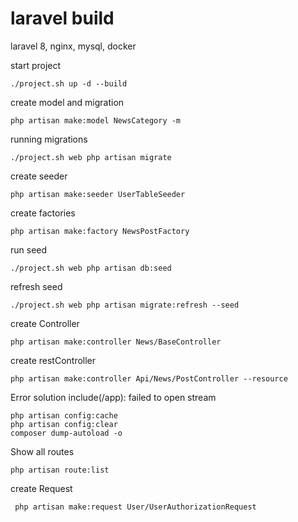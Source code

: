 # laravel build

laravel 8, nginx, mysql, docker


start project
```shell script
./project.sh up -d --build
```

create model and migration
```shell script
php artisan make:model NewsCategory -m
```

running migrations
```shell script
./project.sh web php artisan migrate
```

create seeder
```shell script
php artisan make:seeder UserTableSeeder
```

create factories
```shell script
php artisan make:factory NewsPostFactory
```

run seed
```shell script
./project.sh web php artisan db:seed
```

refresh seed
```shell script
./project.sh web php artisan migrate:refresh --seed
```

create Controller
```shell script
php artisan make:controller News/BaseController
```

create restController
```shell script
php artisan make:controller Api/News/PostController --resource
```

Error solution include(/app): failed to open stream
```shell script
php artisan config:cache 
php artisan config:clear 
composer dump-autoload -o
```

Show all routes
```shell script
php artisan route:list
```

create Request
```shell script
 php artisan make:request User/UserAuthorizationRequest

```
